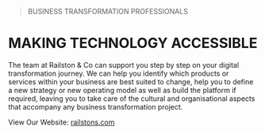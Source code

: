> BUSINESS TRANSFORMATION PROFESSIONALS
# MAKING TECHNOLOGY ACCESSIBLE

The team at Railston & Co can support you step by step on your digital transformation journey. 
We can help you identify which products or services within your business are best suited to change, 
help you to define a new strategy or new operating model as well as build the platform if required, 
leaving you to take care of the cultural and organisational aspects that accompany any business transformation project.

View Our Website: [railstons.com](https://railstons.com)
